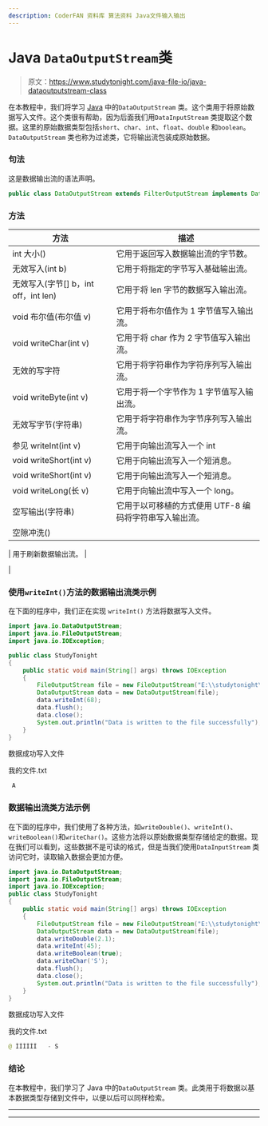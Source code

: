 ```yaml
---
description: CoderFAN 资料库 算法资料 Java文件输入输出
---
```


# Java `DataOutputStream`类

> 原文：<https://www.studytonight.com/java-file-io/java-dataoutputstream-class>

在本教程中，我们将学习 [Java](https://www.studytonight.com/java/) 中的`DataOutputStream` 类。这个类用于将原始数据写入文件。这个类很有帮助，因为后面我们用`DataInputStream` 类提取这个数据。这里的原始数据类型包括`short`、`char`、`int`、`float`、`double` 和`boolean`。`DataOutputStream` 类也称为过滤类，它将输出流包装成原始数据。

### 句法

这是数据输出流的语法声明。

```java
public class DataOutputStream extends FilterOutputStream implements DataOutput 
```

### 方法

| 方法 | 描述 |
| --- | --- |
| int 大小() | 它用于返回写入数据输出流的字节数。 |
| 无效写入(int b) | 它用于将指定的字节写入基础输出流。 |
| 无效写入(字节[] b，int off，int len) | 它用于将 len 字节的数据写入输出流。 |
| void 布尔值(布尔值 v) | 它用于将布尔值作为 1 字节值写入输出流。 |
| void writeChar(int v) | 它用于将 char 作为 2 字节值写入输出流。 |
| 无效的写字符 | 它用于将字符串作为字符序列写入输出流。 |
| void writeByte(int v) | 它用于将一个字节作为 1 字节值写入输出流。 |
| 无效写字节(字符串) | 它用于将字符串作为字节序列写入输出流。 |
| 参见 writeInt(int v) | 它用于向输出流写入一个 int |
| void writeShort(int v) | 它用于向输出流写入一个短消息。 |
| void writeShort(int v) | 它用于向输出流写入一个短消息。 |
| void writeLong(长 v) | 它用于向输出流中写入一个 long。 |
| 空写输出(字符串) | 它用于以可移植的方式使用 UTF-8 编码将字符串写入输出流。 |
| 空隙冲洗() | 

&#124; 用于刷新数据输出流。 &#124;

 |

### 使用`writeInt()`方法的数据输出流类示例

在下面的程序中，我们正在实现 `writeInt()` 方法将数据写入文件。

```java
import java.io.DataOutputStream;
import java.io.FileOutputStream;
import java.io.IOException;

public class StudyTonight 
{
	public static void main(String[] args) throws IOException 
	{ 
		FileOutputStream file = new FileOutputStream("E:\\studytonight\\myfile.txt");  
        DataOutputStream data = new DataOutputStream(file);  
        data.writeInt(68);  
        data.flush();  
        data.close();  
        System.out.println("Data is written to the file successfully"); 
	}  
}
```

数据成功写入文件

我的文件.txt

```java
 A
```

### 数据输出流类方法示例

在下面的程序中，我们使用了各种方法，如`writeDouble()`、`writeInt()`、 `writeBoolean()`和`writeChar()`。这些方法将以原始数据类型存储给定的数据。现在我们可以看到，这些数据不是可读的格式，但是当我们使用`DataInputStream` 类访问它时，读取输入数据会更加方便。

```java
import java.io.DataOutputStream;
import java.io.FileOutputStream;
import java.io.IOException;
public class StudyTonight 
{
	public static void main(String[] args) throws IOException 
	{ 
		FileOutputStream file = new FileOutputStream("E:\\studytonight\\myfile.txt");  
        DataOutputStream data = new DataOutputStream(file);  
        data.writeDouble(2.1); 
        data.writeInt(45); 
        data.writeBoolean(true); 
        data.writeChar('S'); 
        data.flush();  
        data.close();  
        System.out.println("Data is written to the file successfully"); 
	}  
}
```

数据成功写入文件

我的文件.txt

```java
@ ÌÌÌÌÌÍ   - S
```

### 结论

在本教程中，我们学习了 Java 中的`DataOutputStream` 类。此类用于将数据以基本数据类型存储到文件中，以便以后可以同样检索。

* * *

* * *